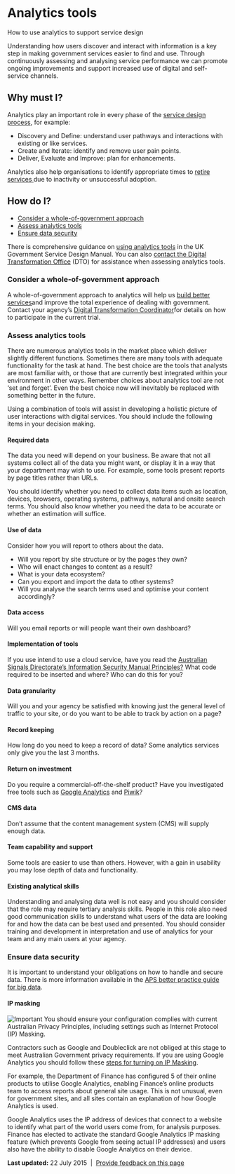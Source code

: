 Analytics tools
===============

How to use analytics to support service design

Understanding how users discover and interact with information is a key step in making government services easier to find and use. Through continuously assessing and analysing service performance we can promote ongoing improvements and support increased use of digital and self-service channels.

Why must I?
-----------

Analytics play an important role in every phase of the [service design process](../../node/971.html), for example:

-   Discovery and Define: understand user pathways and interactions with existing or like services.
-   Create and Iterate: identify and remove user pain points.
-   Deliver, Evaluate and Improve: plan for enhancements.

Analytics also help organisations to identify appropriate times to [retire services](../../node/971.html#retire)[ ](../../node/971.html#retire)due to inactivity or unsuccessful adoption.

How do I?
---------

-   [Consider a whole-of-government approach](../../node/381.html#Whole-of-government)
-   [Assess analytics tools](../../node/381.html#Assess-analytics-tools)
-   [Ensure data security](../../node/381.html#data-security)

There is comprehensive guidance on [using analytics tools](https://www.gov.uk/service-manual/making-software/analytics-tools.html) in the UK Government Service Design Manual. You can also [contact the Digital Transformation Office](../../contact-us.html) (DTO) for assistance when assessing analytics tools.

### Consider a whole-of-government approach

A whole-of-government approach to analytics will help us [build better services](../../news-media/blog/building-better-services-analytics.html)[](../../news-media/blog/building-better-services-analytics.html)and improve the total experience of dealing with government. Contact your agency’s [Digital Transformation Coordinator](../../node/1061.html)[](https://www.dto.gov.au/digital-transformation-plan/digital-transformation-coordinators)for details on how to participate in the current trial.

### Assess analytics tools

There are numerous analytics tools in the market place which deliver slightly different functions. Sometimes there are many tools with adequate functionality for the task at hand. The best choice are the tools that analysts are most familiar with, or those that are currently best integrated within your environment in other ways. Remember choices about analytics tool are not ‘set and forget’. Even the best choice now will inevitably be replaced with something better in the future.

Using a combination of tools will assist in developing a holistic picture of user interactions with digital services. You should include the following items in your decision making.

#### Required data

The data you need will depend on your business. Be aware that not all systems collect all of the data you might want, or display it in a way that your department may wish to use. For example, some tools present reports by page titles rather than URLs.

You should identify whether you need to collect data items such as location, devices, browsers, operating systems, pathways, natural and onsite search terms. You should also know whether you need the data to be accurate or whether an estimation will suffice.

#### Use of data

Consider how you will report to others about the data.

-   Will you report by site structure or by the pages they own?
-   Who will enact changes to content as a result?
-   What is your data ecosystem?
-   Can you export and import the data to other systems?
-   Will you analyse the search terms used and optimise your content accordingly?

#### Data access

Will you email reports or will people want their own dashboard?

#### Implementation of tools

If you use intend to use a cloud service, have you read the [Australian Signals Directorate’s Information Security Manual Principles?](http://www.asd.gov.au/infosec/ism/index.htm) What code required to be inserted and where? Who can do this for you?

#### Data granularity

Will you and your agency be satisfied with knowing just the general level of traffic to your site, or do you want to be able to track by action on a page?

#### Record keeping

How long do you need to keep a record of data? Some analytics services only give you the last 3 months.

#### Return on investment

Do you require a commercial-off-the-shelf product? Have you investigated free tools such as [Google Analytics](http://www.google.com/analytics/) and [Piwik](http://piwik.org/)?

#### CMS data

Don’t assume that the content management system (CMS) will supply enough data.

#### Team capability and support

Some tools are easier to use than others. However, with a gain in usability you may lose depth of data and functionality.

#### Existing analytical skills

Understanding and analysing data well is not easy and you should consider that the role may require tertiary analysis skills. People in this role also need good communication skills to understand what users of the data are looking for and how the data can be best used and presented. You should consider training and development in interpretation and use of analytics for your team and any main users at your agency.

### Ensure data security

It is important to understand your obligations on how to handle and secure data. There is more information available in the [APS better practice guide for big data](http://www.finance.gov.au/big-data).

#### IP masking

![Important](../../sites/g/files/net466/f/styles/large/public/importanticon.png%3Fitok=9UI4A82t "Important") You should ensure your configuration complies with current Australian Privacy Principles, including settings such as Internet Protocol (IP) Masking.

Contractors such as Google and Doubleclick are not obliged at this stage to meet Australian Government privacy requirements. If you are using Google Analytics you should follow these [steps for turning on IP Masking](https://support.google.com/analytics/answer/2905384?hl=en).

For example, the Department of Finance has configured 5 of their online products to utilise Google Analytics, enabling Finance’s online products team to access reports about general site usage. This is not unusual, even for government sites, and all sites contain an explanation of how Google Analytics is used.

Google Analytics uses the IP address of devices that connect to a website to identify what part of the world users come from, for analysis purposes. Finance has elected to activate the standard Google Analytics IP masking feature (which prevents Google from seeing actual IP addresses) and users also have the ability to disable Google Analytics on their device.

**Last updated:** 22 July 2015  |  [Provide feedback on this page](../../feedback%3Furl_from=Analyticstools.html)

 

